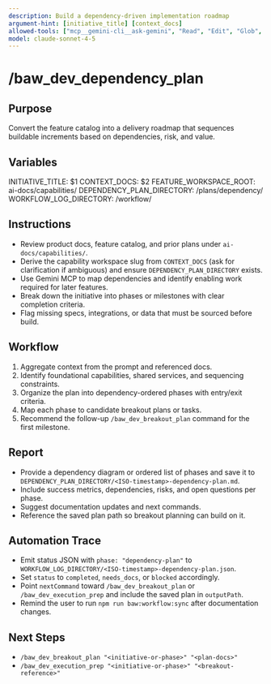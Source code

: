 ```yaml
---
description: Build a dependency-driven implementation roadmap
argument-hint: [initiative_title] [context_docs]
allowed-tools: ["mcp__gemini-cli__ask-gemini", "Read", "Edit", "Glob", "Grep", "MultiEdit", "Bash"]
model: claude-sonnet-4-5
---
```


# /baw_dev_dependency_plan

## Purpose
Convert the feature catalog into a delivery roadmap that sequences buildable increments based on dependencies, risk, and value.

## Variables
INITIATIVE_TITLE: $1
CONTEXT_DOCS: $2
FEATURE_WORKSPACE_ROOT: ai-docs/capabilities/
DEPENDENCY_PLAN_DIRECTORY: <feature-workspace>/plans/dependency/
WORKFLOW_LOG_DIRECTORY: <feature-workspace>/workflow/

## Instructions
- Review product docs, feature catalog, and prior plans under `ai-docs/capabilities/`.
- Derive the capability workspace slug from `CONTEXT_DOCS` (ask for clarification if ambiguous) and ensure `DEPENDENCY_PLAN_DIRECTORY` exists.
- Use Gemini MCP to map dependencies and identify enabling work required for later features.
- Break down the initiative into phases or milestones with clear completion criteria.
- Flag missing specs, integrations, or data that must be sourced before build.

## Workflow
1. Aggregate context from the prompt and referenced docs.
2. Identify foundational capabilities, shared services, and sequencing constraints.
3. Organize the plan into dependency-ordered phases with entry/exit criteria.
4. Map each phase to candidate breakout plans or tasks.
5. Recommend the follow-up `/baw_dev_breakout_plan` command for the first milestone.

## Report
- Provide a dependency diagram or ordered list of phases and save it to `DEPENDENCY_PLAN_DIRECTORY/<ISO-timestamp>-dependency-plan.md`.
- Include success metrics, dependencies, risks, and open questions per phase.
- Suggest documentation updates and next commands.
- Reference the saved plan path so breakout planning can build on it.

## Automation Trace
- Emit status JSON with `phase: "dependency-plan"` to `WORKFLOW_LOG_DIRECTORY/<ISO-timestamp>-dependency-plan.json`.
- Set `status` to `completed`, `needs_docs`, or `blocked` accordingly.
- Point `nextCommand` toward `/baw_dev_breakout_plan` or `/baw_dev_execution_prep` and include the saved plan in `outputPath`.
- Remind the user to run `npm run baw:workflow:sync` after documentation changes.

## Next Steps
- `/baw_dev_breakout_plan "<initiative-or-phase>" "<plan-docs>"`
- `/baw_dev_execution_prep "<initiative-or-phase>" "<breakout-reference>"`
